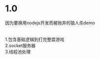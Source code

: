 # 1.0

因为要换用nodejs开发而被抛弃的狼人杀demo<br /><br /><br />
1.包含基础逻辑到打完整盘游戏<br />
2.socket服务器<br />
3.线程池处理<br />

